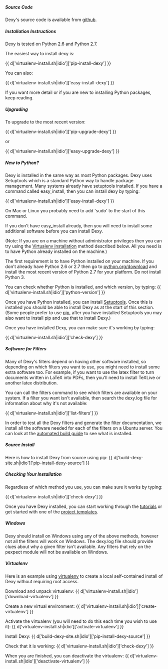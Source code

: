 <div class="divider">
<h5><span>Source Code</span></h5>
<!--Divider With Titling-->
</div>

Dexy's source code is available from [github](http://github.com/ananelson/dexy).

<div class="divider">
<h5><span>Installation Instructions</span></h5>
<!--Divider With Titling-->
</div>

Dexy is tested on Python 2.6 and Python 2.7.

The easiest way to install dexy is:

{{ d['virtualenv-install.sh|idio']['pip-install-dexy'] }}

You can also:

{{ d['virtualenv-install.sh|idio']['easy-install-dexy'] }}

If you want more detail or if you are new to installing Python packages, keep reading.

<div class="divider">
<h5><span>Upgrading</span></h5>
<!--Divider With Titling-->
</div>

To upgrade to the most recent version:

{{ d['virtualenv-install.sh|idio']['pip-upgrade-dexy'] }}

or

{{ d['virtualenv-install.sh|idio']['easy-upgrade-dexy'] }}

<div class="divider">
<h5><span>New to Python?</span></h5>
<!--Divider With Titling-->
</div>

Dexy is installed in the same way as most Python packages. Dexy uses Setuptools which is a standard Python way to handle package management. Many systems already have setuptools installed. If you have a command called easy_install, then you can install dexy by typing:

{{ d['virtualenv-install.sh|idio']['easy-install-dexy'] }}

On Mac or Linux you probably need to add 'sudo' to the start of this command.

If you don't have easy_install already, then you will need to install some additional software before you can install Dexy.

(Note: If you are on a machine without administrator privileges then you can try using the <a href="#nosudo">Virtualenv installation</a> method described below. All you need is to have Python already installed on the machine.)

The first requirement is to have Python installed on your machine. If you don't already have Python 2.6 or 2.7 then go to [python.org/download](http://www.python.org/download/) and install the most recent version of Python 2.7 for your platform. Do not install Python 3.

You can check whether Python is installed, and which version, by typing:
{{ d['virtualenv-install.sh|idio']['python-version'] }}

Once you have Python installed, you can install [Setuptools](http://pypi.python.org/pypi/setuptools). Once this is installed you should be able to install Dexy as at the start of this section. (Some people prefer to use [pip](http://www.pip-installer.org/), after you have installed Setuptools you may also want to install pip and use that to install Dexy.)

Once you have installed Dexy, you can make sure it's working by typing:

{{ d['virtualenv-install.sh|idio']['check-dexy'] }}

<div class="divider">
<h5><span>Software for Filters</span></h5>
<!--Divider With Titling-->
</div>

Many of Dexy's filters depend on having other software installed, so depending on which filters you want to use, you might need to install some extra software too. For example, if you want to use the latex filter to turn documents written in LaTeX into PDFs, then you'll need to install TeXLive or another latex distribution.

You can call the filters command to see which filters are available on your system. If a filter you want isn't available, then search the dexy.log file for information about why it's not available:

{{ d['virtualenv-install.sh|idio']['list-filters'] }}

In order to test all the Dexy filters and generate the filter documentation, we install all the software needed for each of the filters on a Ubuntu server. You can look at the [automated build guide](dexy-automated-build-guide.pdf) to see what is installed.

<div class="divider">
<h5><span>Source Install</span></h5>
<!--Divider With Titling-->
</div>

Here is how to install Dexy from source using pip:
{{ d['build-dexy-site.sh|idio']['pip-install-dexy-source'] }}

<div class="divider">
<h5><span>Checking Your Installation</span></h5>
<!--Divider With Titling-->
</div>

Regardless of which method you use, you can make sure it works by typing:

{{ d['virtualenv-install.sh|idio']['check-dexy'] }}

Once you have Dexy installed, you can start working through the [tutorials](/docs/tutorials) or get started with one of the [project templates](http://github.com/ananelson/dexy-templates).

<div class="divider" id="windows">
<h5><span>Windows</span></h5>
<!--Divider With Titling-->
</div>

Dexy should install on Windows using any of the above methods, however not all the filters will work on Windows. The dexy.log file should provide clues about why a given filter isn't available. Any filters that rely on the pexpect module will not be available on Windows.

<div class="divider" id="nosudo">
<h5><span>Virtualenv</span></h5>
<!--Divider With Titling-->
</div>

Here is an example using [virtualenv](http://www.virtualenv.org/en/latest/) to create a local self-contained install of Dexy without requiring root access.

Download and unpack virtualenv:
{{ d['virtualenv-install.sh|idio']['download-virtualenv'] }}

Create a new virtual environment:
{{ d['virtualenv-install.sh|idio']['create-virtualenv'] }}

Activate the virtualenv (you will need to do this each time you wish to use it):
{{ d['virtualenv-install.sh|idio']['activate-virtualenv'] }}

Install Dexy:
{{ d['build-dexy-site.sh|idio']['pip-install-dexy-source'] }}

Check that it is working:
{{ d['virtualenv-install.sh|idio']['check-dexy'] }}

When you are finished, you can deactivate the virtualenv:
{{ d['virtualenv-install.sh|idio']['deactivate-virtualenv'] }}
